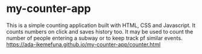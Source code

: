 # my-counter-app
This is a simple counting application built with HTML, CSS and Javascript. It counts numbers on click and saves history too.
It may be used to count the number of people entering a subway or to keep track pf similar events.
https://ada-ikemefuna.github.io/my-counter-app/counter.html
